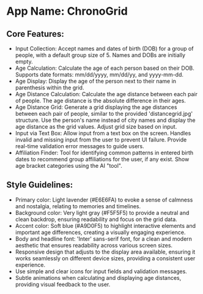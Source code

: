 # **App Name**: ChronoGrid

## Core Features:

- Input Collection: Accept names and dates of birth (DOB) for a group of people, with a default group size of 5. Names and DOBs are initially empty.
- Age Calculation: Calculate the age of each person based on their DOB. Supports date formats: mm/dd/yyyy, mm/dd/yy, and yyyy-mm-dd.
- Age Display: Display the age of the person next to their name in parenthesis within the grid.
- Age Distance Calculation: Calculate the age distance between each pair of people. The age distance is the absolute difference in their ages.
- Age Distance Grid: Generate a grid displaying the age distances between each pair of people, similar to the provided 'distancegrid.jpg' structure. Use the person's name instead of city names and display the age distance as the grid values. Adjust grid size based on input.
- Input via Text Box: Allow input from a text box on the screen.  Handles invalid and missing input from the user to prevent UI failure. Provide real-time validation error messages to guide users.
- Affiliation Finder: Tool for identifying common patterns in entered birth dates to recommend group affiliations for the user, if any exist. Show age bracket categories using the AI "tool".

## Style Guidelines:

- Primary color: Light lavender (#E6E6FA) to evoke a sense of calmness and nostalgia, relating to memories and timelines.
- Background color: Very light gray (#F5F5F5) to provide a neutral and clean backdrop, ensuring readability and focus on the grid data.
- Accent color: Soft blue (#A9D0F5) to highlight interactive elements and important age differences, creating a visually engaging experience.
- Body and headline font: 'Inter' sans-serif font, for a clean and modern aesthetic that ensures readability across various screen sizes.
- Responsive design that adjusts to the display area available, ensuring it works seamlessly on different device sizes, providing a consistent user experience.
- Use simple and clear icons for input fields and validation messages.
- Subtle animations when calculating and displaying age distances, providing visual feedback to the user.